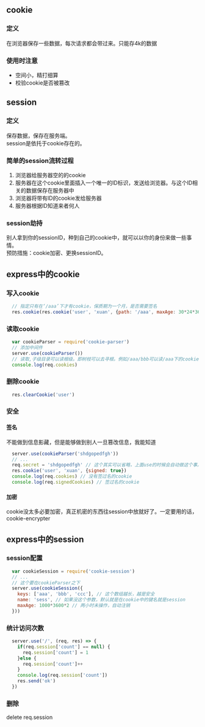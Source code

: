 ## cookie
### 定义
在浏览器保存一些数据，每次请求都会带过来。只能存4k的数据
### 使用时注意
- 空间小，精打细算
- 校验cookie是否被篡改

## session
### 定义
保存数据，保存在服务端。  
session是依托于cookie存在的。
### 简单的session流转过程
1. 浏览器给服务器空的的cookie
2. 服务器在这个cookie里面插入一个唯一的ID标识，发送给浏览器。与这个ID相关的数据保存在服务器中
3. 浏览器将带有ID的cookie发给服务器
4. 服务器根据ID知道来者何人

### session劫持
别人拿到你的sessionID，种到自己的cookie中，就可以以你的身份来做一些事情。  
预防措施：cookie加密、更换sessionID。

## express中的cookie
### 写入cookie
```js
  // 指定只有在‘/aaa’下才有cookie，保质期为一个月，是否需要签名
  res.cookie(res.cookie('user', 'xuan', {path: '/aaa', maxAge: 30*24*3600*1000, signed: true}))
```
### 读取cookie
```js
  var cookieParser = require('cookie-parser')
  // 添加中间件
  server.use(cookieParser())
  // 读取,子级目录可以读根级。即树枝可以去寻根。例如/aaa/bbb可以读/aaa下的cookie
  console.log(req.cookies)
```
### 删除cookie
```js
  res.clearCookie('user')
```
### 安全
#### 签名
不能做到信息影藏，但是能够做到别人一旦篡改信息，我能知道
```js
  server.use(cookieParser('shdgopedfgh'))
  // ...
  req.secret = 'shdgopedfgh' // 这个其实可以省略，上面use的时候会自动做这个事儿
  res.cookie('user', 'xuan', {signed: true})
  console.log(req.cookies) // 没有签过名的cookie
  console.log(req.signedCookies) // 签过名的cookie
```
#### 加密
cookie没太多必要加密，真正机密的东西往session中放就好了。一定要用的话，cookie-encrypter

## express中的session
### session配置
```js
  var cookieSession = require('cookie-session')
  // ...
  // 这个要在cookieParser之下
  server.use(cookieSession({
    keys: ['aaa', 'bbb', 'ccc'], // 这个数组越长，越是安全
    name: 'sess', // 如果没这个参数，默认就是在cookie中的键名就是session
    maxAge: 1000*3600*2 // 两小时未操作，自动注销
  }))
```
### 统计访问次数
```js
  server.use('/', (req, res) => {
    if(req.session['count'] == null) {
      req.session['count'] = 1
    }else {
      req.session['count']++
    }
    console.log(req.session['count'])
    res.send('ok')
  })
```
### 删除
delete req.session
